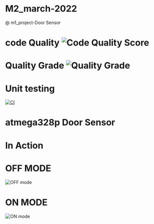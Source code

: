 # M2_march-2022

@ m1_project-Door Sensor

# code Quality ![Code Quality Score](https://api.codiga.io/project/32839/score/svg)

# Quality Grade ![Quality Grade](https://api.codiga.io/project/32839/status/svg)

# Unit testing 
[![CI](https://github.com/pradeeppisini/M2_atmega328p-Door-sensor/actions/workflows/c-cpp.yml/badge.svg)](https://github.com/pradeeppisini/M2_atmega328p-Door-sensor/actions/workflows/c-cpp.yml)



# atmega328p Door Sensor

# In Action

# OFF MODE                                                                 
 ![OFF mode ](https://user-images.githubusercontent.com/101619680/163840606-d55226e7-5264-4a5c-a1f6-e360fedef71e.png)

# ON MODE
![ON mode](https://user-images.githubusercontent.com/101619680/163840793-a8f5cdd9-1c8f-4fd1-9278-a7a44528c5a3.png)
